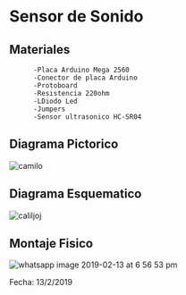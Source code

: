 # Sensor de Sonido

## Materiales
          -Placa Arduino Mega 2560
          -Conector de placa Arduino
          -Protoboard
          -Resistencia 220ohm
          -LDiodo Led
          -Jumpers
          -Sensor ultrasonico HC-SR04

## Diagrama Pictorico
![camilo](https://user-images.githubusercontent.com/47116861/52743416-fb14d080-2fa7-11e9-8510-e2cad729f4c7.png)

## Diagrama Esquematico
![caliljoj](https://user-images.githubusercontent.com/47116861/52743408-f7814980-2fa7-11e9-8249-6a652f3a683c.png)

## Montaje Fisico 
![whatsapp image 2019-02-13 at 6 56 53 pm](https://user-images.githubusercontent.com/47116861/52826422-bfa10180-308e-11e9-8378-83c4172e1b40.jpeg)



Fecha: 13/2/2019

